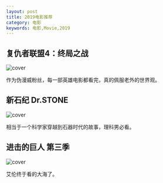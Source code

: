 ```yaml
---
layout: post
title: 2019电影推荐
category: 电影
keywords: 电影,Movie,2019
---
```


## 复仇者联盟4：终局之战

![cover](https://img9.doubanio.com/view/photo/l/public/p2552058346.webp)

作为伪漫威粉丝，每一部英雄电影都看完，真的佩服老外的世界观。

## 新石纪 Dr.STONE

![cover](https://img3.doubanio.com/view/photo/l/public/p2566245160.webp)

相当于一个科学家穿越到石器时代的故事，理科男必看。

## 进击的巨人 第三季

![cover](https://img3.doubanio.com/view/photo/l/public/p2537467060.webp)

艾伦终于看的大海了。
